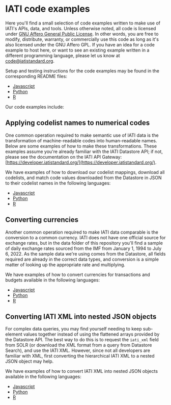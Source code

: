 # IATI code examples

Here you'll find a small selection of code examples written to make use of IATI's APIs, data, and tools. Unless otherwise noted, all code is licensed under [GNU Affero General Public License](https://www.gnu.org/licenses/agpl-3.0.en.html). In other words, you are free to modify, distribute, warranty, or commercially use this code as long as it's also licensed under the GNU Affero GPL. If you have an idea for a code example to host here, or want to see an existing example written in a different programming language, please let us know at [code@iatistandard.org](mailto:code@iatistandard.org).

Setup and testing instructions for the code examples may be found in the corresponding README files:
- [Javascript](/Javascript/README.md)
- [Python](/Python/README.md)
- [R](/R/README.md)

Our code examples include:

## Applying codelist names to numerical codes

One common operation required to make semantic use of IATI data is the transformation of machine-readable codes into human-readable names. Below are some examples of how to make these transformations. These examples assume you're already familiar with the IATI Datastore API; if not, please see the documentation on the IATI API Gateway: [https://developer.iatistandard.org/](https://developer.iatistandard.org/).

We have examples of how to download our codelist mappings, download all codelists, and match code values downloaded from the Datastore in JSON to their codelist names in the following languages:

- [Javascript](/Javascript/codelists/index.js)
- [Python](/Python/codelists/codelists.py)
- [R](/R/codelists/index.R)

## Converting currencies

Another common operation required to make IATI data comparable is the conversion to a common currency. IATI does not have one official source for exchange rates, but in the data folder of this repository you'll find a sample of daily exchange rates sourced from the IMF from January 1, 1994 to July 6, 2022. As the sample data we're using comes from the Datastore, all fields required are already in the correct data types, and conversion is a simple matter of looking up the appropriate rate and multiplying.

We have examples of how to convert currencies for transactions and budgets available in the following languages:

- [Javascript](/Javascript/currency/index.js)
- [Python](/Python/currency/currency.py)
- [R](/R/currency/index.R)

## Converting IATI XML into nested JSON objects

For complex data queries, you may find yourself needing to keep sub-element values together instead of using the flattened arrays provided by the Datastore API. The best way to do this is to request the `iati_xml` field from SOLR (or download the XML format from a query from Datastore Search), and use the IATI XML. However, since not all developers are familiar with XML, first converting the hierarchical IATI XML to a nested JSON object may help.

We have examples of how to convert IATI XML into nested JSON objects available in the following languages:

- [Javascript](/Javascript/xml_to_json/index.js)
- [Python](/Python/xml_to_json/xml_to_json.py)
- [R](/R/xml_to_json/index.R)
